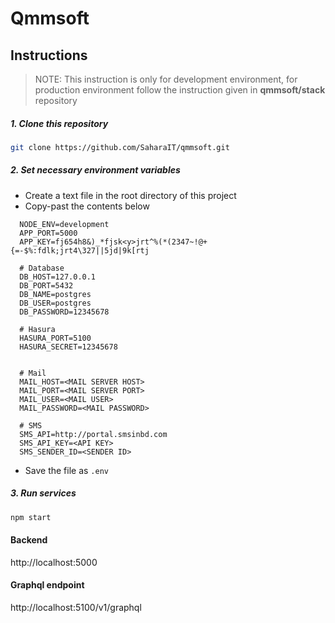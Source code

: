 # Qmmsoft

## Instructions
> NOTE: This instruction is only for development environment, for production environment follow the instruction given in **qmmsoft/stack** repository

##### 1. Clone this repository

```bash
git clone https://github.com/SaharaIT/qmmsoft.git
```

##### 2. Set necessary environment variables
* Create a text file in the root directory of this project
* Copy-past the contents below

```dotenv
  NODE_ENV=development
  APP_PORT=5000
  APP_KEY=fj654h8&)_*fjsk<y>jrt^%(*(2347~!@+{=-$%:fdlk;jrt4\327||5jd|9k[rtj
  
  # Database
  DB_HOST=127.0.0.1
  DB_PORT=5432
  DB_NAME=postgres
  DB_USER=postgres
  DB_PASSWORD=12345678
  
  # Hasura
  HASURA_PORT=5100
  HASURA_SECRET=12345678
  
  
  # Mail
  MAIL_HOST=<MAIL SERVER HOST>
  MAIL_PORT=<MAIL SERVER PORT>
  MAIL_USER=<MAIL USER>
  MAIL_PASSWORD=<MAIL PASSWORD>
  
  # SMS
  SMS_API=http://portal.smsinbd.com
  SMS_API_KEY=<API KEY>
  SMS_SENDER_ID=<SENDER ID>
```
* Save the file as `.env`

##### 3. Run services

```bash
npm start
```

#### Backend
http://localhost:5000

#### Graphql endpoint
http://localhost:5100/v1/graphql
